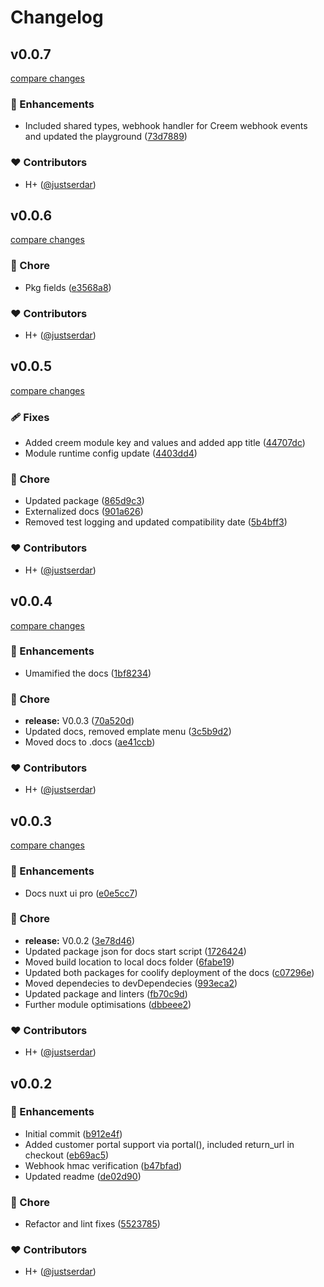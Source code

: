 # Changelog


## v0.0.7

[compare changes](https://github.com/justserdar/nuxt-creem/compare/v0.0.6...v0.0.7)

### 🚀 Enhancements

- Included shared types, webhook handler for Creem webhook events and updated the playground ([73d7889](https://github.com/justserdar/nuxt-creem/commit/73d7889))

### ❤️ Contributors

- H+ ([@justserdar](http://github.com/justserdar))

## v0.0.6

[compare changes](https://github.com/justserdar/nuxt-creem/compare/v0.0.5...v0.0.6)

### 🏡 Chore

- Pkg fields ([e3568a8](https://github.com/justserdar/nuxt-creem/commit/e3568a8))

### ❤️ Contributors

- H+ ([@justserdar](http://github.com/justserdar))

## v0.0.5

[compare changes](https://github.com/justserdar/nuxt-creem/compare/v0.0.4...v0.0.5)

### 🩹 Fixes

- Added creem module key and values and added  app title ([44707dc](https://github.com/justserdar/nuxt-creem/commit/44707dc))
- Module runtime config update ([4403dd4](https://github.com/justserdar/nuxt-creem/commit/4403dd4))

### 🏡 Chore

- Updated package ([865d9c3](https://github.com/justserdar/nuxt-creem/commit/865d9c3))
- Externalized docs ([901a626](https://github.com/justserdar/nuxt-creem/commit/901a626))
- Removed test logging and updated compatibility date ([5b4bff3](https://github.com/justserdar/nuxt-creem/commit/5b4bff3))

### ❤️ Contributors

- H+ ([@justserdar](http://github.com/justserdar))

## v0.0.4

[compare changes](https://github.com/justserdar/nuxt-creem/compare/v0.0.3...v0.0.4)

### 🚀 Enhancements

- Umamified the docs ([1bf8234](https://github.com/justserdar/nuxt-creem/commit/1bf8234))

### 🏡 Chore

- **release:** V0.0.3 ([70a520d](https://github.com/justserdar/nuxt-creem/commit/70a520d))
- Updated docs, removed emplate menu ([3c5b9d2](https://github.com/justserdar/nuxt-creem/commit/3c5b9d2))
- Moved docs to .docs ([ae41ccb](https://github.com/justserdar/nuxt-creem/commit/ae41ccb))

### ❤️ Contributors

- H+ ([@justserdar](http://github.com/justserdar))

## v0.0.3

[compare changes](https://github.com/justserdar/nuxt-creem/compare/v0.0.2...v0.0.3)

### 🚀 Enhancements

- Docs nuxt ui pro ([e0e5cc7](https://github.com/justserdar/nuxt-creem/commit/e0e5cc7))

### 🏡 Chore

- **release:** V0.0.2 ([3e78d46](https://github.com/justserdar/nuxt-creem/commit/3e78d46))
- Updated package json for docs start script ([1726424](https://github.com/justserdar/nuxt-creem/commit/1726424))
- Moved build location to local docs folder ([6fabe19](https://github.com/justserdar/nuxt-creem/commit/6fabe19))
- Updated both packages for coolify deployment of the docs ([c07296e](https://github.com/justserdar/nuxt-creem/commit/c07296e))
- Moved dependecies to devDependecies ([993eca2](https://github.com/justserdar/nuxt-creem/commit/993eca2))
- Updated package and linters ([fb70c9d](https://github.com/justserdar/nuxt-creem/commit/fb70c9d))
- Further module optimisations ([dbbeee2](https://github.com/justserdar/nuxt-creem/commit/dbbeee2))

### ❤️ Contributors

- H+ ([@justserdar](http://github.com/justserdar))

## v0.0.2


### 🚀 Enhancements

- Initial commit ([b912e4f](https://github.com/justserdar/nuxt-creem/commit/b912e4f))
- Added customer portal support via portal(), included return_url in checkout ([eb69ac5](https://github.com/justserdar/nuxt-creem/commit/eb69ac5))
- Webhook hmac verification ([b47bfad](https://github.com/justserdar/nuxt-creem/commit/b47bfad))
- Updated readme ([de02d90](https://github.com/justserdar/nuxt-creem/commit/de02d90))

### 🏡 Chore

- Refactor and lint fixes ([5523785](https://github.com/justserdar/nuxt-creem/commit/5523785))

### ❤️ Contributors

- H+ ([@justserdar](http://github.com/justserdar))

